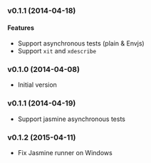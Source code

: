 
### v0.1.1 (2014-04-18)

#### Features

* Support asynchronous tests (plain & Envjs)
* Support `xit` and `xdescribe`

### v0.1.0 (2014-04-08)

* Initial version

### v0.1.1 (2014-04-19)

* Support jasmine asynchronous tests

### v0.1.2 (2015-04-11)

* Fix Jasmine runner on Windows
